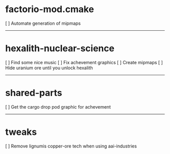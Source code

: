 # factorio-mod.cmake

[ ] Automate generation of mipmaps

---

# hexalith-nuclear-science

[ ] Find some nice music
[ ] Fix achevement graphics
[ ] Create mipmaps
[ ] Hide uranium ore until you unlock hexalith

---

# shared-parts

[ ] Get the cargo drop pod graphic for achevement

---

# tweaks

[ ] Remove lignumis copper-ore tech when using aai-industries